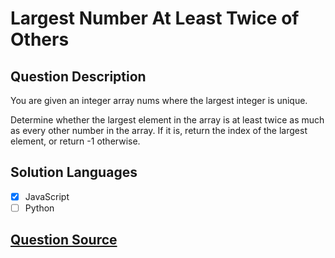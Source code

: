 # Largest Number At Least Twice of Others

## Question Description

You are given an integer array nums where the largest integer is unique.

Determine whether the largest element in the array is at least twice as much as every other number in the array. If it is, return the index of the largest element, or return -1 otherwise.

## Solution Languages

- [x] JavaScript
- [ ] Python

## [Question Source](https://leetcode.com/problems/largest-number-at-least-twice-of-others)
